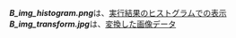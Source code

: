 ***B_img_histogram.png***は、<ins>実行結果のヒストグラムでの表示</ins><br>
***B_img_transform.jpg***は、<ins>変換した画像データ</ins>
